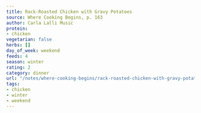 ```yaml
---
title: Rack-Roasted Chicken with Gravy Potatoes
source: Where Cooking Begins, p. 163
author: Carla Lalli Music
protein:
- chicken
vegetarian: false
herbs: []
day_of_week: weekend
feeds: 4
season: winter
rating: 2
category: dinner
url: "/notes/where-cooking-begins/rack-roasted-chicken-with-gravy-potatoes.html"
tags:
- chicken
- winter
- weekend
---
```



